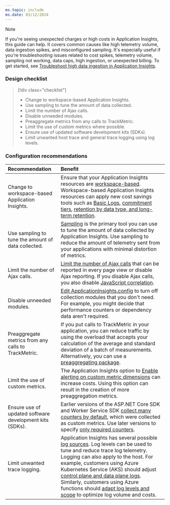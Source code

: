 ```yaml
---
ms.topic: include
ms.date: 03/12/2024
---
```


> [!NOTE]
> If you're seeing unexpected charges or high costs in Application Insights, this guide can help. It covers common causes like high telemetry volume, data ingestion spikes, and misconfigured sampling. It's especially useful if you're troubleshooting issues related to cost spikes, telemetry volume, sampling not working, data caps, high ingestion, or unexpected billing. To get started, see [Troubleshoot high data ingestion in Application Insights](/troubleshoot/azure/azure-monitor/app-insights/telemetry/troubleshoot-high-data-ingestion).

### Design checklist

> [!div class="checklist"]
> * Change to workspace-based Application Insights.
> * Use sampling to tune the amount of data collected.
> * Limit the number of Ajax calls.
> * Disable unneeded modules.
> * Preaggregate metrics from any calls to TrackMetric.
> * Limit the use of custom metrics where possible.
> * Ensure use of updated software development kits (SDKs).
> * Limit unwanted host trace and general trace logging using log levels.

### Configuration recommendations

| Recommendation | Benefit |
|:---------------|:--------|
| Change to workspace-based Application Insights. | Ensure that your Application Insights resources are [workspace-based](../create-workspace-resource.md). Workspace-based Application Insights resources can apply new cost savings tools such as [Basic Logs](../../logs/logs-table-plans.md), [commitment tiers](../../logs/cost-logs.md#commitment-tiers), [retention by data type, and long-term retention](../../logs/data-retention-configure.md#configure-table-level-retention). |
| Use sampling to tune the amount of data collected. | [Sampling](../sampling.md) is the primary tool you can use to tune the amount of data collected by Application Insights. Use sampling to reduce the amount of telemetry sent from your applications with minimal distortion of metrics. |
| Limit the number of Ajax calls. | [Limit the number of Ajax calls](../javascript.md#configuration) that can be reported in every page view or disable Ajax reporting. If you disable Ajax calls, you also disable [JavaScript correlation](../javascript.md#enable-distributed-tracing). |
| Disable unneeded modules. | [Edit ApplicationInsights.config](../configuration-with-applicationinsights-config.md) to turn off collection modules that you don't need. For example, you might decide that performance counters or dependency data aren't required. |
| Preaggregate metrics from any calls to TrackMetric. | If you put calls to TrackMetric in your application, you can reduce traffic by using the overload that accepts your calculation of the average and standard deviation of a batch of measurements. Alternatively, you can use a [preaggregating package](https://www.myget.org/gallery/applicationinsights-sdk-labs). |
| Limit the use of custom metrics. | The Application Insights option to [Enable alerting on custom metric dimensions](../pre-aggregated-metrics-log-metrics.md#custom-metrics-dimensions-and-preaggregation) can increase costs. Using this option can result in the creation of more preaggregation metrics. |
| Ensure use of updated software development kits (SDKs). | Earlier versions of the ASP.NET Core SDK and Worker Service SDK [collect many counters by default](../asp-net-counters.md#default-counters-collected), which were collected as custom metrics. Use later versions to specify [only required counters](../asp-net-counters.md#customizing-counters-to-be-collected). |
| Limit unwanted trace logging. | Application Insights has several possible [log sources](../app-insights-overview.md#logging-frameworks). Log levels can be used to tune and reduce trace log telemetry. Logging can also apply to the host. For example, customers using Azure Kubernetes Service (AKS) should adjust [control plane and data plane logs](/azure/aks/monitor-aks#logs). Similarly, customers using Azure functions should [adapt log levels and scope](/azure/azure-functions/configure-monitoring) to optimize log volume and costs. |
